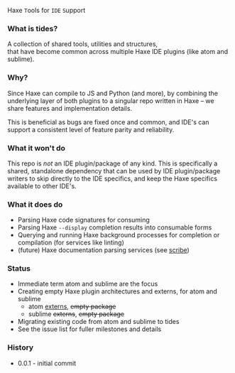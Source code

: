 Haxe `T`ools for `IDE` `S`upport 

### What is tides?

A collection of shared tools, utilities and structures,   
that have become common across multiple Haxe IDE plugins (like atom and sublime). 

### Why?

Since Haxe can compile to JS and Python (and more), by combining the underlying layer of both plugins to a singular repo written in Haxe – we share features and implementation details.

This is beneficial as bugs are fixed once and common, and IDE's can support a consistent level of feature parity and reliability.

### What it won't do

This repo is _not_ an IDE plugin/package of any kind.
This is specifically a shared, standalone dependency that can be used by IDE plugin/package writers to skip directly to the IDE specifics, and keep the Haxe specifics available to other IDE's.

### What it does do

- Parsing Haxe code signatures for consuming
- Parsing Haxe `--display` completion results into consumable forms
- Querying and running Haxe background processes for completion or compilation (for services like linting)
- (future) Haxe documentation parsing services (see [scribe](https://github.com/underscorediscovery/scribe))

### Status

- Immediate term atom and sublime are the focus
- Creating empty Haxe plugin architectures and externs, for atom and sublime
  - atom [externs](https://github.com/jeremyfa/hxatom), ~~empty package~~
  - sublime ~~externs~~, ~~empty package~~
- Migrating existing code from atom and sublime to tides
- See the issue list for fuller milestones and details

### History

- 0.0.1 - initial commit

